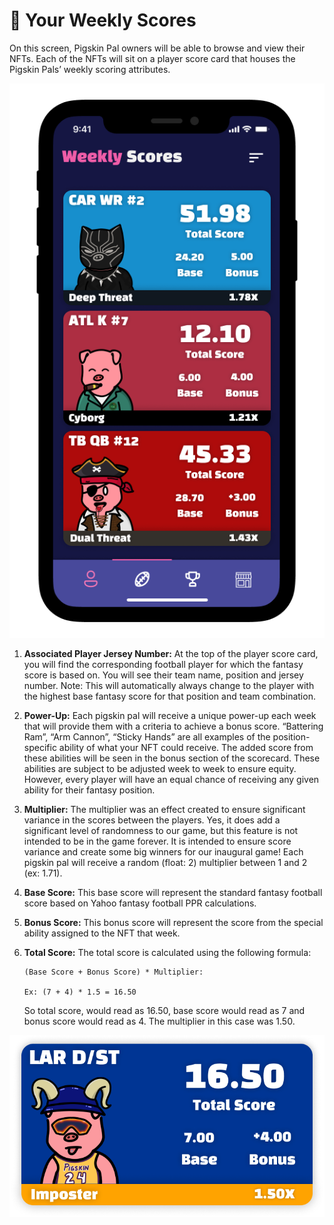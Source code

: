 # 💯 Your Weekly Scores

On this screen, Pigskin Pal owners will be able to browse and view their NFTs. Each of the NFTs will sit on a player score card that houses the Pigskin Pals’ weekly scoring attributes.

![](<../.gitbook/assets/image (1).png>)

1. **Associated Player Jersey Number:** At the top of the player score card, you will find the corresponding football player for which the fantasy score is based on. You will see their team name, position and jersey number. Note: This will automatically always change to the player with the highest base fantasy score for that position and team combination.
2. **Power-Up:** Each pigskin pal will receive a unique power-up each week that will provide them with a criteria to achieve a bonus score. “Battering Ram”, “Arm Cannon”, “Sticky Hands” are all examples of the position-specific ability of what your NFT could receive. The added score from these abilities will be seen in the bonus section of the scorecard. These abilities are subject to be adjusted week to week to ensure equity. However, every player will have an equal chance of receiving any given ability for their fantasy position.
3. **Multiplier:** The multiplier was an effect created to ensure significant variance in the scores between the players. Yes, it does add a significant level of randomness to our game, but this feature is not intended to be in the game forever. It is intended to ensure score variance and create some big winners for our inaugural game! Each pigskin pal will receive a random (float: 2) multiplier between 1 and 2 (ex: 1.71).
4. **Base Score:** This base score will represent the standard fantasy football score based on Yahoo fantasy football PPR calculations.
5. **Bonus Score:** This bonus score will represent the score from the special ability assigned to the NFT that week.
6.  **Total Score:** The total score is calculated using the following formula:

    ```
    (Base Score + Bonus Score) * Multiplier:

    Ex: (7 + 4) * 1.5 = 16.50
    ```

    So total score, would read as 16.50, base score would read as 7 and bonus score would read as 4. The multiplier in this case was 1.50.

![](<../.gitbook/assets/image (7).png>)
